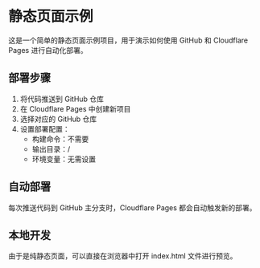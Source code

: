 # 静态页面示例

这是一个简单的静态页面示例项目，用于演示如何使用 GitHub 和 Cloudflare Pages 进行自动化部署。

## 部署步骤

1. 将代码推送到 GitHub 仓库
2. 在 Cloudflare Pages 中创建新项目
3. 选择对应的 GitHub 仓库
4. 设置部署配置：
   - 构建命令：不需要
   - 输出目录：/
   - 环境变量：无需设置

## 自动部署

每次推送代码到 GitHub 主分支时，Cloudflare Pages 都会自动触发新的部署。

## 本地开发

由于是纯静态页面，可以直接在浏览器中打开 index.html 文件进行预览。